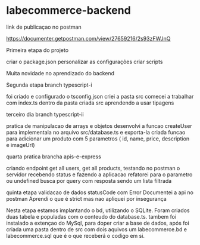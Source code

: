 # labecommerce-backend
link de publicaçao no postman


https://documenter.getpostman.com/view/27659216/2s93zFWJnQ

Primeira etapa do projeto

criar o package.json
personalizar as configurações
criar scripts


Muita novidade no aprendizado do backend

Segunda etapa branch typescript-i

foi criado e configurado o tsconfig.json
criei a pasta src 
comecei a trabalhar com index.ts dentro da pasta criada src
aprendendo a usar tipagens

terceiro dia branch typescript-ii

pratica de manipulacao de arrays e objetos
desenvolvi a funcao createUser para implementala no arquivo src/database.ts e exporta-la
criada funcao para adicionar um produto com 5 parametros ( id, name, price, description e imageUrl)


quarta pratica brancha apis-e-express

criando endpoint get all users, get all products, testando no postman o servidor 
recebendo status e fazendo a aplicacao
refatorei para o parametro ou undefined
busca por query com resposta sendo um lista filtrada

quinta etapa validacao de dados statusCode com Error
Documentei a api no postman 
Aprendi o que é strict mas nao apliquei por insegurança

Nesta etapa estamos implantando o bd, utilizando o SQLite.
Foram criados duas tabela e populadas com o conteudo do database.ts.
tambem foi instalado a extençao do MySql, para doper criar a base de dados, após
foi criada uma pasta dentro de src com dois aquivos um labecommerce.bd e labecommerce.sql que é o que receberá o codigo em si.



